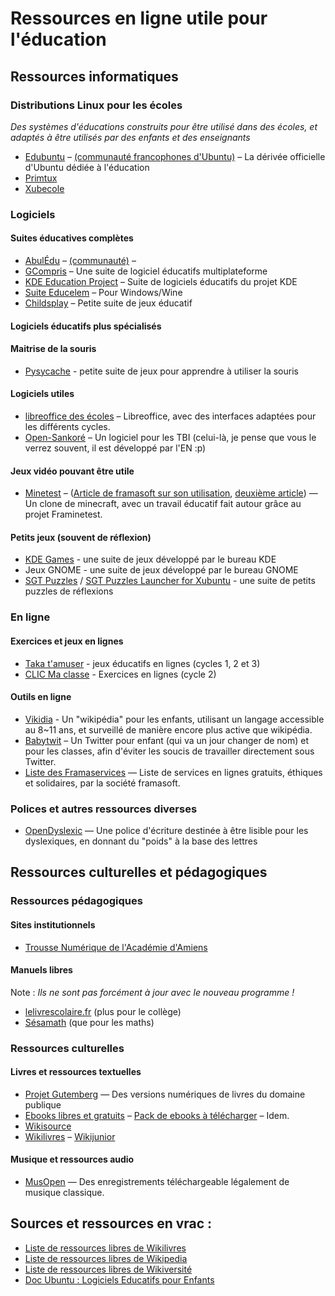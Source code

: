 # Ressources en ligne utile pour l'éducation

## Ressources informatiques

### Distributions Linux pour les écoles

*Des systèmes d'éducations construits pour être utilisé dans des écoles, et adaptés à être utilisés par des enfants et des enseignants*

- [Edubuntu](http://edubuntu.org/) – [(communauté francophones d'Ubuntu)](https://www.ubuntu-fr.org/) – La dérivée officielle d'Ubuntu dédiée à l'éducation
- [Primtux](http://primtux.fr/)
- [Xubecole](http://www.xubecol.ovh/)

### Logiciels

#### Suites éducatives complètes

- [AbulÉdu](http://www.abuledu.org/) – [(communauté)](http://abuledu-fr.org/) – 
- [GCompris](http://gcompris.net/index-fr.html) – Une suite de logiciel éducatifs multiplateforme
- [KDE Education Project](https://edu.kde.org/) – Suite de logiciels éducatifs du projet KDE
- [Suite Educelem](http://www2.ac-lyon.fr/services/rhone/ash/spip.php?article252) – Pour Windows/Wine
- [Childsplay](http://www.schoolsplay.org/) – Petite suite de jeux éducatif

#### Logiciels éducatifs plus spécialisés

#### Maitrise de la souris

- [Pysycache](www.pysycache.org/web/en/presentation.html) - petite suite de jeux pour apprendre à utiliser la souris

#### Logiciels utiles

- [libreoffice des écoles](http://libreofficedesecoles.free.fr/) – Libreoffice, avec des interfaces adaptées pour les différents cycles.
- [Open-Sankoré](http://open-sankore.org/fr) – Un logiciel pour les TBI (celui-là, je pense que vous le verrez souvent, il est développé par l'EN :p)

#### Jeux vidéo pouvant être utile

- [Minetest](http://www.minetest.net/) – ([Article de framasoft sur son utilisation](https://framablog.org/2016/09/01/minetest-interets-et-possibilites-pedagogiques/), [deuxième article](https://framablog.org/2016/09/01/framinetest-edu-laissez-microsoft-hors-de-portee-de-nos-enfants/)) — Un clone de minecraft, avec un travail éducatif fait autour grâce au projet Framinetest.

#### Petits jeux (souvent de réflexion)

- [KDE Games](https://www.kde.org/applications/games/) - une suite de jeux développé par le bureau KDE
- Jeux GNOME - une suite de jeux développé par le bureau GNOME
- [SGT Puzzles](http://www.chiark.greenend.org.uk/~sgtatham/puzzles/) / [SGT Puzzles Launcher for Xubuntu](https://smdavis.us/2016/11/06/sgt-puzzles-collection-introduction/) - une suite de petits puzzles de réflexions

### En ligne

#### Exercices et jeux en lignes

- [Taka t'amuser](http://www.takatamuser.com/index.php) - jeux éducatifs en lignes (cycles 1, 2 et 3)
- [CLIC Ma classe](http://www.clicmaclasse.fr/) - Exercices en lignes (cycle 2)

#### Outils en ligne

- [Vikidia](https://fr.vikidia.org/wiki/Vikidia:Accueil) - Un "wikipédia" pour les enfants, utilisant un langage accessible au 8~11 ans, et surveillé de manière encore plus active que wikipédia.
- [Babytwit](https://babytwit.fr/main/login) – Un Twitter pour enfant (qui va un jour changer de nom) et pour les classes, afin d'éviter les soucis de travailler directement sous Twitter.
- [Liste des Framaservices](https://degooglisons-internet.org/liste) — Liste de services en lignes gratuits, éthiques et solidaires, par la société framasoft.

### Polices et autres ressources diverses

- [OpenDyslexic](http://opendyslexic.org/) — Une police d'écriture destinée à être lisible pour les dyslexiques, en donnant du "poids" à la base des lettres

## Ressources culturelles et pédagogiques

### Ressources pédagogiques

#### Sites institutionnels

- [Trousse Numérique de l'Académie d'Amiens](http://dsden02.ac-amiens.fr/tnp/tnp_internet/Trousse_numerique_pedagogique.html) 

#### Manuels libres 

Note : *Ils ne sont pas forcément à jour avec le nouveau programme !*

- [lelivrescolaire.fr](http://www.lelivrescolaire.fr/) (plus pour le collège)
- [Sésamath](http://www.sesamath.net/) (que pour les maths)

### Ressources culturelles

#### Livres et ressources textuelles

- [Projet Gutemberg](http://www.gutenberg.org/wiki/FR_Principal) — Des versions numériques de livres du domaine publique
- [Ebooks libres et gratuits](http://www.ebooksgratuits.com/ebooks.php) – [Pack de ebooks à télécharger](http://www.ebooksgratuits.com/torrent.php) – Idem.
- [Wikisource](https://fr.wikisource.org/wiki/Wikisource:Accueil)
- [Wikilivres](https://fr.wikibooks.org/wiki/Accueil) – [Wikijunior](https://fr.wikibooks.org/wiki/Wikijunior)

#### Musique et ressources audio

- [MusOpen](https://musopen.org/) — Des enregistrements téléchargeable légalement de musique classique.

## Sources et ressources en vrac :

- [Liste de ressources libres de Wikilivres](https://fr.wikibooks.org/wiki/Wikilivres:Ressources_libres_de_droit)
- [Liste de ressources libres de Wikipedia](https://fr.wikipedia.org/wiki/Wikip%C3%A9dia:Ressources_libres#Texte)
- [Liste de ressources libres de Wikiversité](https://fr.wikiversity.org/wiki/Ressources_%C3%A9ducatives_libres)
- [Doc Ubuntu : Logiciels Educatifs pour Enfants](https://doc.ubuntu-fr.org/logiciels_educatifs_pour_les_enfants)
